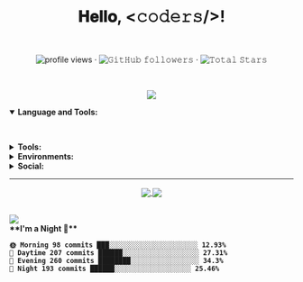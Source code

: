 <h1 align="center">𝐇𝐞𝐥𝐥𝐨, &lt;𝚌𝚘𝚍𝚎𝚛𝚜/&gt;!</h1><br>

<p align="center">
	<img alt="profile views" src="https://komarev.com/ghpvc/?username=yashoswalyo&style=flat-square"> ·
	<img alt="𝙶𝚒𝚝𝙷𝚞𝚋 𝚏𝚘𝚕𝚕𝚘𝚠𝚎𝚛𝚜"
		src="https://img.shields.io/github/followers/yashoswalyo?label=Followers&style=flat-square&color=red"> ·
	<img src="https://img.shields.io/github/stars/yashoswalyo?label=Stars&style=flat-square&color=green"
		alt="𝚃𝚘𝚝𝚊𝚕 𝚂𝚝𝚊𝚛𝚜">
</p>
<br>
<p align="center">
	<img align="center"
		src="http://github-readme-streak-stats.herokuapp.com?user=yashoswalyo&theme=tokyonight_duo&hide_border=true&fire=DDB708" />
</p>
<details open="">
	<summary>
		<b>Language and Tools:<b>
	</summary>
	<p>
		<a href="https://www.github.com/"><img
				src="https://img.shields.io/badge/C-00599C?style=for-the-badge&logo=c&logoColor=white" alt="" srcset=""></a>
		<a href="https://www.google.com/"><img
				src="https://img.shields.io/badge/C%2B%2B-00599C?style=for-the-badge&logo=c%2B%2B&logoColor=white" alt=""
				srcset=""></a>
		<a href="https://www.python.org/"><img
				src="https://img.shields.io/badge/Python-white?style=for-the-badge&logo=python&logoColor=azure-blue" alt=""></a>
		<a href="https://www.javascript.com/"><img
				src="https://img.shields.io/badge/JavaScript-F7DF1E?style=for-the-badge&logo=javascript&logoColor=black" alt=""
				srcset=""></a>
		<a href="https://developer.mozilla.org/en-US/docs/Web/HTML"><img
				src="https://img.shields.io/badge/HTML5-E34F26?style=for-the-badge&logo=html5&logoColor=white" alt=""
				srcset=""></a>
		<a href="https://developer.mozilla.org/en-US/docs/Learn/CSS/First_steps/What_is_CSS"><img
				src="https://img.shields.io/badge/CSS3-264de4?style=for-the-badge&logo=css3&logoColor=white" alt=""
				srcset=""></a><a href="https://guides.github.com/features/mastering-markdown/"><img
				src="https://img.shields.io/badge/Markdown-000000?style=for-the-badge&logo=markdown&logoColor=white" alt=""
				srcset=""></a>
		<a href="https://nodejs.org/"><img
				src="https://img.shields.io/badge/Node.js-43853D?style=for-the-badge&logo=node.js&logoColor=white" alt=""
				srcset=""></a>
		<a href="https://www.mongodb.com/"><img
				src="https://img.shields.io/badge/MongoDB-4EA94B?style=for-the-badge&logo=mongodb&logoColor=white" alt=""
				srcset=""></a>
		<a href="https://www.mysql.com/"><img
				src="https://img.shields.io/badge/MySQL-00000F?style=for-the-badge&logo=mysql&logoColor=white" alt=""
				srcset=""></a>
		<a href="https://git-scm.com/"><img
				src="https://img.shields.io/badge/Git-F05032?style=for-the-badge&logo=git&logoColor=white" alt="" srcset=""></a>
		<a href="hhtps://www.heroku.com/"><img
				src="https://img.shields.io/badge/Heroku-430098?style=for-the-badge&logo=heroku&logoColor=white" alt=""
				srcset=""></a>
		<a href="https://angular.io" target="_blank" rel="noopener noreferrer"><img
				src="https://img.shields.io/badge/Angular-DD0031?style=for-the-badge&logo=angular&logoColor=white" alt=""
				srcset=""></a>
	</p>
</details>
<details close="">
	<summary>
		<b>Tools: <b>
	</summary>
	<p>
		<a href="https://code.visualstudio.com/"><img
				src="https://img.shields.io/badge/Visual_Studio_Code-0078D4?style=for-the-badge&logo=visual%20studio%20code&logoColor=white"
				alt="" srcset=""></a>
		<a href="https://www.replit.com/"><img
				src="https://img.shields.io/badge/replit-667881?style=for-the-badge&logo=replit&logoColor=white" alt=""
				srcset=""></a>
	</p>
</details>
<details close="">
	<summary>
		<b>Environments: <b>
	</summary>
	<p>
		<a href="https://ubuntu.com/"><img
				src="https://img.shields.io/badge/Ubuntu-E95420?style=for-the-badge&logo=ubuntu&logoColor=white" alt=""
				srcset=""></a>
		<a href="https://www.microsoft.com/en-in/windows"><img
				src="https://img.shields.io/badge/Windows-0078D6?style=for-the-badge&logo=windows&logoColor=white" alt=""
				srcset=""></a>
		<a href="https://www.android.com/"><img
				src="https://img.shields.io/badge/Android-3DDC84?style=for-the-badge&logo=android&logoColor=white" alt=""
				srcset=""></a>
	</p>
</details>
<details close="">
	<summary>
		<b>Social: <b>
	</summary>
	<p>
		<a href="http://t.me/yashoswalyo" target="_blank" rel="noopener noreferrer"><img
				src="https://img.shields.io/badge/Telegram-2CA5E0?style=for-the-badge&logo=telegram&logoColor=white" alt=""
				srcset=""></a>
		<a href="https://instagram.com/yash_oswal_18"><img
				src="https://img.shields.io/badge/Instagram-E4405F?style=for-the-badge&logo=instagram&logoColor=white" alt=""
				srcset=""></a>
		<a href="https://linkedin.com/in/yash-oswal-91ab27197"><img
				src="https://img.shields.io/badge/LinkedIn-0077B5?style=for-the-badge&logo=linkedin&logoColor=white" alt=""
				srcset=""></a>
		<a href="https://youtube.com/techologyhacks"><img
				src="https://img.shields.io/badge/YouTube-FF0000?style=for-the-badge&logo=youtube&logoColor=white" alt=""
				srcset=""></a>
	</p>
</details>
<hr />
<p align="center">
	<a href="https://github.com/yashoswalyo">
		<img align="center"
			src="https://github-readme-stats.vercel.app/api?username=yashoswalyo&show_icons=true&hide_border=true&title_color=94b4a4&amp&icon_color=FFFFFF&amp&text_color=FFFFFF&amp&bg_color=000000&count_private=true&include_all_commits=true" />
	</a>
	<a href="https://github.com/yashoswalyo">
		<img align="center"
			src="https://github-readme-stats.vercel.app/api/top-langs/?username=yashoswalyo&text_color=FFFFFF&bg_color=000000&title_color=94b4a4&langs_count=15&layout=compact&hide_border=true" />
	</a>
</p>
<br />
<img align="center"
	src="https://activity-graph.herokuapp.com/graph?username=yashoswalyo&theme=react-dark&hide_border=true&area=true" />
<br />
**I'm a Night 🦉**

```text
🌞 Morning 98 commits ███░░░░░░░░░░░░░░░░░░░░░░ 12.93%
🌆 Daytime 207 commits ██████░░░░░░░░░░░░░░░░░░░ 27.31%
🌃 Evening 260 commits ████████░░░░░░░░░░░░░░░░░ 34.3%
🌙 Night 193 commits ██████░░░░░░░░░░░░░░░░░░░ 25.46%

```
